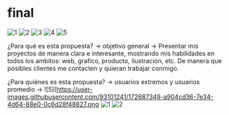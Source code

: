 # final
![1](https://user-images.githubusercontent.com/93101241/172656505-62868a9b-0010-4ed8-9b47-d5aa326a0d11.jpg)
![2](https://user-images.githubusercontent.com/93101241/172656510-06b9bfc8-1add-46bf-9302-cc9afe93e10d.jpg)
![3](https://user-images.githubusercontent.com/93101241/172656517-eeace121-8a9f-4b06-b480-c8e0f0882e9f.jpg)
![4](https://user-images.githubusercontent.com/93101241/172656523-9f2f3cff-64aa-471e-a16e-852c623f8478.jpg)
![5](https://user-images.githubusercontent.com/93101241/172687441-d651a5e9-b61f-407e-bc1e-4dae7f1b8918.png)


¿Para qué es esta propuesta? → objetivo general → Presentar mis proyectos de manera clara e interesante, mostrando mis habilidades en todos los ambitos: web, grafico, producto, ilustración, etc. De manera que posibles clientes me contacten y quieran trabajar conmigo.

¿Para quiénes es esta propuesta? → usuarios extremos y usuarios promedio →
![5](https://user-images.githubusercontent.com/93101241/172687349-a904cd36-7e34-4d64-88e0-0c6d28f48827.png
![1](https://user-images.githubusercontent.com/93101241/172687609-9f71785b-5aca-4532-93c7-8b4bf1948052.png)
![2](https://user-images.githubusercontent.com/93101241/172687618-9de6be62-3b9e-4981-927d-dda74210b119.png)
